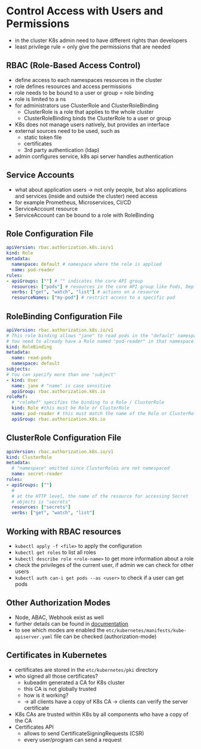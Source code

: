# Control Access with Users and Permissions
- in the cluster K8s admin need to have different rights than developers
- least privilege rule = only give the permissions that are needed

## RBAC (Role-Based Access Control)
- define access to each namespaces resources in the cluster
- role defines resources and access permissions
- role needs to be bound to a user or group = role binding
- role is limited to a ns
- for administrators use ClusterRole and ClusterRoleBinding
  - ClusterRole is a role that applies to the whole cluster
  - ClusterRoleBinding binds the ClusterRole to a user or group
- K8s does not manage users natively, but provides an interface
- external sources need to be used, such as
  - static token file
  - certificates
  - 3rd party authentication (ldap)
- admin configures service, k8s api server handles authentication

## Service Accounts
- what about application users -> not only people, but also applications and services (inside and outside the cluster) need access
- for example Prometheus, Microservices, CI/CD
- ServiceAccount resource
- ServiceAccount can be bound to a role with RoleBinding

## Role Configuration File
```yaml
apiVersion: rbac.authorization.k8s.io/v1
kind: Role
metadata:
  namespace: default # namespace where the role is applied
  name: pod-reader
rules:
- apiGroups: [""] # "" indicates the core API group
  resources: ["pods"] # resources in the core API group like Pods, Deployments, Services etc
  verbs: ["get", "watch", "list"] # actions on a resource
  resourceNames: ["my-pod"] # restrict access to a specific pod
```

## RoleBinding Configuration File
```yaml
apiVersion: rbac.authorization.k8s.io/v1
# This role binding allows "jane" to read pods in the "default" namespace.
# You need to already have a Role named "pod-reader" in that namespace.
kind: RoleBinding
metadata:
  name: read-pods
  namespace: default
subjects:
# You can specify more than one "subject"
- kind: User
  name: jane # "name" is case sensitive
  apiGroup: rbac.authorization.k8s.io
roleRef:
  # "roleRef" specifies the binding to a Role / ClusterRole
  kind: Role #this must be Role or ClusterRole
  name: pod-reader # this must match the name of the Role or ClusterRole you wish to bind to
  apiGroup: rbac.authorization.k8s.io
```

## ClusterRole Configuration File
```yaml
apiVersion: rbac.authorization.k8s.io/v1
kind: ClusterRole
metadata:
  # "namespace" omitted since ClusterRoles are not namespaced
  name: secret-reader
rules:
- apiGroups: [""]
  #
  # at the HTTP level, the name of the resource for accessing Secret
  # objects is "secrets"
  resources: ["secrets"]
  verbs: ["get", "watch", "list"]
```

## Working with RBAC resources
- `kubectl apply -f <file>` to apply the configuration
- `kubectl get roles` to list all roles
- `kubectl describe role <role-name>` to get more information about a role
- check the privileges of the current user, if admin we can check for other users
- `kubectl auth can-i get pods --as <user>` to check if a user can get pods

## Other Authorization Modes
- Node, ABAC, Webhook exist as well
- further details can be found in [documentation](https://kubernetes.io/docs/reference/access-authn-authz/authorization/)
- to see which modes are enabled the `etc/kubernetes/manifests/kube-apiserver.yaml` file can be checked (authorization-mode)

## Certificates in Kubernetes
- certificates are stored in the `etc/kubernetes/pki` directory
- who signed all those certificates?
  - kubeadm generated a CA for K8s cluster
  - this CA is not globally trusted
  - how is it working?
  - -> all clients have a copy of K8s CA -> clients can verify the server certificate
- K8s CAs are trusted within K8s by all components who have a copy of the CA
- Certificates API
  - allows to send CertificateSigningRequests (CSR)
  - every user/program can send a request

